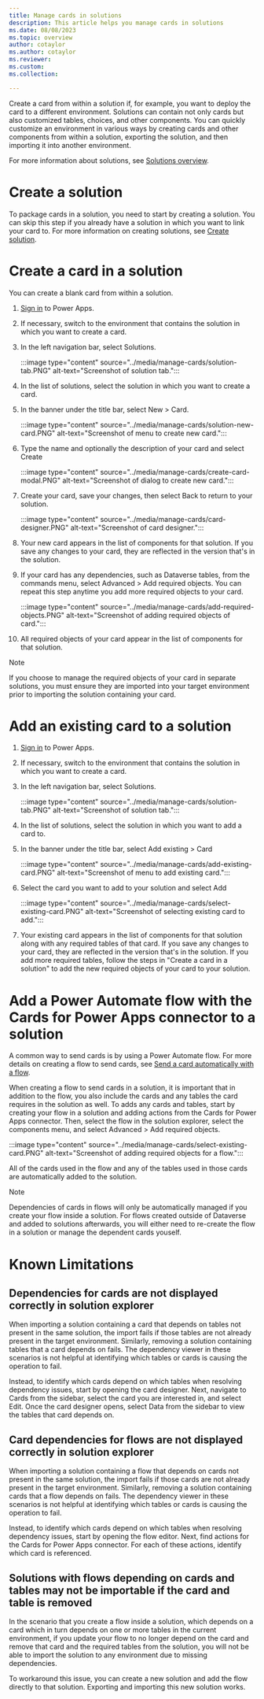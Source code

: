 ```yaml
---
title: Manage cards in solutions
description: This article helps you manage cards in solutions
ms.date: 08/08/2023
ms.topic: overview
author: cotaylor
ms.author: cotaylor
ms.reviewer: 
ms.custom: 
ms.collection: 

---
```


Create a card from within a solution if, for example, you want to deploy the card to a different environment. Solutions can contain not only cards but also customized tables, choices, and other components. You can quickly customize an environment in various ways by creating cards and other components from within a solution, exporting the solution, and then importing it into another environment.

For more information about solutions, see [Solutions overview](https://learn.microsoft.com/en-us/power-apps/maker/data-platform/solutions-overview).


# Create a solution

To package cards in a solution, you need to start by creating a solution. You can skip this step if you already have a solution in which you want to link your card to. For more information on creating solutions, see [Create solution](https://learn.microsoft.com/en-us/power-apps/maker/data-platform/create-solution).


# Create a card in a solution

You can create a blank card from within a solution.

1. [Sign in](https://make.powerapps.com/?utm_source=padocs&utm_medium=linkinadoc&utm_campaign=referralsfromdoc) to Power Apps.
1. If necessary, switch to the environment that contains the solution in which you want to create a card.
1. In the left navigation bar, select Solutions.

    :::image type="content" source="../media/manage-cards/solution-tab.PNG" alt-text="Screenshot of solution tab.":::

1. In the list of solutions, select the solution in which you want to create a card.
1. In the banner under the title bar, select New > Card.

    :::image type="content" source="../media/manage-cards/solution-new-card.PNG" alt-text="Screenshot of menu to create new card.":::

1. Type the name and optionally the description of your card and select Create

    :::image type="content" source="../media/manage-cards/create-card-modal.PNG" alt-text="Screenshot of dialog to create new card.":::

1. Create your card, save your changes, then select Back to return to your solution.

    :::image type="content" source="../media/manage-cards/card-designer.PNG" alt-text="Screenshot of card designer.":::

1. Your new card appears in the list of components for that solution. If you save any changes to your card, they are reflected in the version that's in the solution.
1. If your card has any dependencies, such as Dataverse tables, from the commands menu, select Advanced > Add required objects. You can repeat this step anytime you add more required objects to your card.

    :::image type="content" source="../media/manage-cards/add-required-objects.PNG" alt-text="Screenshot of adding required objects of card.":::

1. All required objects of your card appear in the list of components for that solution.

> [!NOTE]
> If you choose to manage the required objects of your card in separate solutions, you must ensure they are imported into your target environment prior to importing the solution containing your card.


# Add an existing card to a solution

1. [Sign in](https://make.powerapps.com/?utm_source=padocs&utm_medium=linkinadoc&utm_campaign=referralsfromdoc) to Power Apps.
1. If necessary, switch to the environment that contains the solution in which you want to create a card.
1. In the left navigation bar, select Solutions.

    :::image type="content" source="../media/manage-cards/solution-tab.PNG" alt-text="Screenshot of solution tab.":::

1. In the list of solutions, select the solution in which you want to add a card to.
1. In the banner under the title bar, select Add existing > Card

    :::image type="content" source="../media/manage-cards/add-existing-card.PNG" alt-text="Screenshot of menu to add existing card.":::

1. Select the card you want to add to your solution and select Add

    :::image type="content" source="../media/manage-cards/select-existing-card.PNG" alt-text="Screenshot of selecting existing card to add.":::

1. Your existing card appears in the list of components for that solution along with any required tables of that card. If you save any changes to your card, they are reflected in the version that's in the solution. If you add more required tables, follow the steps in "Create a card in a solution" to add the new required objects of your card to your solution.

# Add a Power Automate flow with the Cards for Power Apps connector to a solution

A common way to send cards is by using a Power Automate flow. For more details on creating a flow to send cards, see [Send a card automatically with a flow](https://learn.microsoft.com/en-us/power-apps/cards/send-a-card/send-card-with-flow).

When creating a flow to send cards in a solution, it is important that in addition to the flow, you also include the cards and any tables the card requires in the solution as well. To adds any cards and tables, start by creating your flow in a solution and adding actions from the Cards for Power Apps connector. Then, select the flow in the solution explorer, select the components menu, and select Advanced > Add required objects.

:::image type="content" source="../media/manage-cards/select-existing-card.PNG" alt-text="Screenshot of adding required objects for a flow.":::

All of the cards used in the flow and any of the tables used in those cards are automatically added to the solution.

> [!NOTE]
> Dependencies of cards in flows will only be automatically managed if you create your flow inside a solution. For flows created outside of Dataverse and added to solutions afterwards, you will either need to re-create the flow in a solution or manage the dependent cards youself.


# Known Limitations

## Dependencies for cards are not displayed correctly in solution explorer

When importing a solution containing a card that depends on tables not present in the same solution, the import fails if those tables are not already present in the target environment. Similarly, removing a solution containing tables that a card depends on fails. The dependency viewer in these scenarios is not helpful at identifying which tables or cards is causing the operation to fail.

Instead, to identify which cards depend on which tables when resolving dependency issues, start by opening the card designer. Next, navigate to Cards from the sidebar, select the card you are interested in, and select Edit. Once the card designer opens, select Data from the sidebar to view the tables that card depends on.

## Card dependencies for flows are not displayed correctly in solution explorer

When importing a solution containing a flow that depends on cards not present in the same solution, the import fails if those cards are not already present in the target environment. Similarly, removing a solution containing cards that a flow depends on fails. The dependency viewer in these scenarios is not helpful at identifying which tables or cards is causing the operation to fail.

Instead, to identify which cards depend on which tables when resolving dependency issues, start by opening the flow editor. Next, find actions for the Cards for Power Apps connector. For each of these actions, identify which card is referenced.

## Solutions with flows depending on cards and tables may not be importable if the card and table is removed

In the scenario that you create a flow inside a solution, which depends on a card which in turn depends on one or more tables in the current environment, if you update your flow to no longer depend on the card and remove that card and the required tables from the solution, you will not be able to import the solution to any environment due to missing dependencies.

To workaround this issue, you can create a new solution and add the flow directly to that solution. Exporting and importing this new solution works.